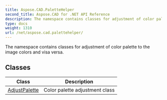 ```yaml
---
title: Aspose.CAD.PaletteHelper
second_title: Aspose.CAD for .NET API Reference
description: The namespace contains classes for adjustment of color palette to the image colors and visa versa
type: docs
weight: 1310
url: /net/aspose.cad.palettehelper/
---
```

The namespace contains classes for adjustment of color palette to the image colors and visa versa.

## Classes

| Class | Description |
| --- | --- |
| [AdjustPalette](./adjustpalette/) | Color palette adjustment class |


